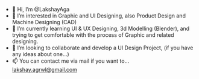- 👋 Hi, I’m @LakshayAga
- 👀 I’m interested in Graphic and UI Designing, also Product Design and Machine Designing (CAD)
- 🌱 I’m currently learning UI & UX Designing, 3d Modelling (Blender), and trying to get comfortable with the process of Graphic and related designing.
- 💞️ I’m looking to collaborate and develop a UI Design Project, (if you have any ideas about one...)
- 📫 You can contact me via mail if you want to... lakshay.agrwl@gmail.com
